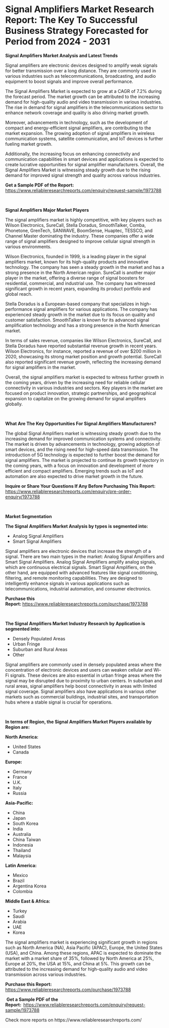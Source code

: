 <p><h1>Signal Amplifiers Market Research Report: The Key To Successful Business Strategy Forecasted for Period from 2024 - 2031</h1></p><p><strong>Signal Amplifiers Market Analysis and Latest Trends</strong></p>
<p><p>Signal amplifiers are electronic devices designed to amplify weak signals for better transmission over a long distance. They are commonly used in various industries such as telecommunications, broadcasting, and audio equipment to boost signals and improve overall performance.</p><p>The Signal Amplifiers Market is expected to grow at a CAGR of 7.2% during the forecast period. The market growth can be attributed to the increasing demand for high-quality audio and video transmission in various industries. The rise in demand for signal amplifiers in the telecommunications sector to enhance network coverage and quality is also driving market growth.</p><p>Moreover, advancements in technology, such as the development of compact and energy-efficient signal amplifiers, are contributing to the market expansion. The growing adoption of signal amplifiers in wireless communication systems, satellite communication, and IoT devices is further fueling market growth.</p><p>Additionally, the increasing focus on enhancing connectivity and communication capabilities in smart devices and applications is expected to create lucrative opportunities for signal amplifier manufacturers. Overall, the Signal Amplifiers Market is witnessing steady growth due to the rising demand for improved signal strength and quality across various industries.</p></p>
<p><strong>Get a Sample PDF of the Report:&nbsp;</strong> <a href="https://www.reliableresearchreports.com/enquiry/request-sample/1973788">https://www.reliableresearchreports.com/enquiry/request-sample/1973788</a></p>
<p>&nbsp;</p>
<p><strong>Signal Amplifiers Major Market Players</strong></p>
<p><p>The signal amplifiers market is highly competitive, with key players such as Wilson Electronics, SureCall, Stella Doradus, SmoothTalker, Comba, Phonetone, GrenTech, SANWAVE, BoomSense, Huaptec, TESSCO, and Channel Master dominating the industry. These companies offer a wide range of signal amplifiers designed to improve cellular signal strength in various environments.</p><p>Wilson Electronics, founded in 1999, is a leading player in the signal amplifiers market, known for its high-quality products and innovative technology. The company has seen a steady growth in the market and has a strong presence in the North American region. SureCall is another major player in the market, offering a diverse range of signal boosters for residential, commercial, and industrial use. The company has witnessed significant growth in recent years, expanding its product portfolio and global reach.</p><p>Stella Doradus is a European-based company that specializes in high-performance signal amplifiers for various applications. The company has experienced steady growth in the market due to its focus on quality and customer satisfaction. SmoothTalker is known for its advanced signal amplification technology and has a strong presence in the North American market.</p><p>In terms of sales revenue, companies like Wilson Electronics, SureCall, and Stella Doradus have reported substantial revenue growth in recent years. Wilson Electronics, for instance, reported a revenue of over $200 million in 2020, showcasing its strong market position and growth potential. SureCall also reported significant revenue growth, reflecting the increasing demand for signal amplifiers in the market.</p><p>Overall, the signal amplifiers market is expected to witness further growth in the coming years, driven by the increasing need for reliable cellular connectivity in various industries and sectors. Key players in the market are focused on product innovation, strategic partnerships, and geographical expansion to capitalize on the growing demand for signal amplifiers globally.</p></p>
<p>&nbsp;</p>
<p><strong>What Are The Key Opportunities For Signal Amplifiers Manufacturers?</strong></p>
<p><p>The global Signal Amplifiers market is witnessing steady growth due to the increasing demand for improved communication systems and connectivity. The market is driven by advancements in technology, growing adoption of smart devices, and the rising need for high-speed data transmission. The introduction of 5G technology is expected to further boost the demand for signal amplifiers. The market is projected to continue its growth trajectory in the coming years, with a focus on innovation and development of more efficient and compact amplifiers. Emerging trends such as IoT and automation are also expected to drive market growth in the future.</p></p>
<p><strong>Inquire or Share Your Questions If Any Before Purchasing This Report:</strong> <a href="https://www.reliableresearchreports.com/enquiry/pre-order-enquiry/1973788">https://www.reliableresearchreports.com/enquiry/pre-order-enquiry/1973788</a></p>
<p>&nbsp;</p>
<p><strong>Market Segmentation</strong></p>
<p><strong>The Signal Amplifiers Market Analysis by types is segmented into:</strong></p>
<p><ul><li>Analog Signal Amplifiers</li><li>Smart Signal Amplifiers</li></ul></p>
<p><p>Signal amplifiers are electronic devices that increase the strength of a signal. There are two main types in the market: Analog Signal Amplifiers and Smart Signal Amplifiers. Analog Signal Amplifiers amplify analog signals, which are continuous electrical signals. Smart Signal Amplifiers, on the other hand, are equipped with advanced features like signal conditioning, filtering, and remote monitoring capabilities. They are designed to intelligently enhance signals in various applications such as telecommunications, industrial automation, and consumer electronics.</p></p>
<p><strong>Purchase this Report:&nbsp;</strong><a href="https://www.reliableresearchreports.com/purchase/1973788">https://www.reliableresearchreports.com/purchase/1973788</a></p>
<p>&nbsp;</p>
<p><strong>The Signal Amplifiers Market Industry Research by Application is segmented into:</strong></p>
<p><ul><li>Densely Populated Areas</li><li>Urban Fringe</li><li>Suburban and Rural Areas</li><li>Other</li></ul></p>
<p><p>Signal amplifiers are commonly used in densely populated areas where the concentration of electronic devices and users can weaken cellular and Wi-Fi signals. These devices are also essential in urban fringe areas where the signal may be disrupted due to proximity to urban centers. In suburban and rural areas, signal amplifiers help boost connectivity in areas with limited signal coverage. Signal amplifiers also have applications in various other markets such as commercial buildings, industrial sites, and transportation hubs where a stable signal is crucial for operations.</p></p>
<p>&nbsp;</p>
<p><strong>In terms of Region, the Signal Amplifiers Market Players available by Region are:</strong></p>
<p>
    <p> <strong> North America: </strong>
        <ul>
            <li>United States</li>
            <li>Canada</li>
        </ul>
        </p> 
    <p> <strong> Europe: </strong>
        <ul>
            <li>Germany</li>
            <li>France</li>
            <li>U.K.</li>
            <li>Italy</li>
            <li>Russia</li>
        </ul>
        </p> 
    <p> <strong> Asia-Pacific: </strong>
        <ul>
            <li>China</li>
            <li>Japan</li>
            <li>South Korea</li>
            <li>India</li>
            <li>Australia</li>
            <li>China Taiwan</li>
            <li>Indonesia</li>
            <li>Thailand</li>
            <li>Malaysia</li>
        </ul>
        </p> 
    <p> <strong> Latin America: </strong>
        <ul>
            <li>Mexico</li>
            <li>Brazil</li>
            <li>Argentina Korea</li>
            <li>Colombia</li>
        </ul>
        </p> 
    <p> <strong> Middle East & Africa: </strong>
        <ul>
            <li>Turkey</li>
            <li>Saudi</li>
            <li>Arabia</li>
            <li>UAE</li>
            <li>Korea</li>
        </ul>
    </p>
    </p>
<p><p>The signal amplifiers market is experiencing significant growth in regions such as North America (NA), Asia Pacific (APAC), Europe, the United States (USA), and China. Among these regions, APAC is expected to dominate the market with a market share of 35%, followed by North America at 25%, Europe at 20%, the USA at 15%, and China at 5%. This growth can be attributed to the increasing demand for high-quality audio and video transmission across various industries.</p></p>
<p><strong>Purchase this Report: </strong><a href="https://www.reliableresearchreports.com/purchase/1973788">https://www.reliableresearchreports.com/purchase/1973788</a></p>
<p>&nbsp;<strong>Get a Sample PDF of the Report:&nbsp;&nbsp;</strong><a href="https://www.reliableresearchreports.com/enquiry/request-sample/1973788">https://www.reliableresearchreports.com/enquiry/request-sample/1973788</a></p>
<p><strong></strong></p>
<p>Check more reports on https://www.reliableresearchreports.com/</p>